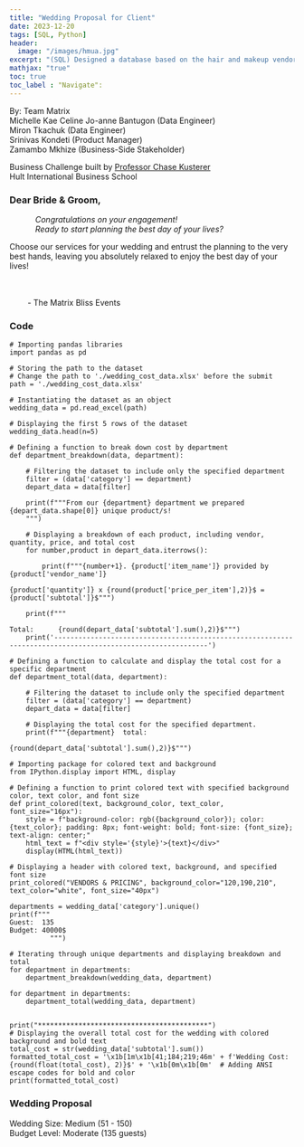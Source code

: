 ```yaml
---
title: "Wedding Proposal for Client"
date: 2023-12-20
tags: [SQL, Python]
header:
  image: "/images/hmua.jpg"
excerpt: "(SQL) Designed a database based on the hair and makeup vendors information in San Francisco Bay Area. This includes entities, functional dependencies, and Entity Relationship Diagram in 3NF."
mathjax: "true"
toc: true
toc_label : "Navigate":
---
```

By: Team Matrix <br>
Michelle Kae Celine Jo-anne Bantugon (Data Engineer) <br>
Miron Tkachuk (Data Engineer) <br>
Srinivas Kondeti (Product Manager) <br>
Zamambo Mkhize (Business-Side Stakeholder) <br>

Business Challenge built by [Professor Chase Kusterer](https://github.com/chase-kusterer)<br>
Hult International Business School<br>

### Dear Bride & Groom,

<em>&emsp;&nbsp;&nbsp;&nbsp;&nbsp;&nbsp;&nbsp;&nbsp;&nbsp;Congratulations on your engagement!<br>
    &emsp;&nbsp;&nbsp;&nbsp;&nbsp;&nbsp;&nbsp;&nbsp;&nbsp;Ready to start planning the best day of your lives?</em><br>
    
Choose our services for your wedding and entrust the planning to the very best hands, leaving you absolutely relaxed to enjoy the best day of your lives!<br>

&emsp;&emsp;&emsp;&nbsp;&emsp;&emsp;&emsp;&emsp;&emsp;&emsp;&emsp;&emsp;&emsp;&emsp;&emsp;&emsp;&emsp;&emsp;&emsp;&emsp;&emsp;&emsp;&emsp;&emsp;&emsp;&emsp;&emsp;&emsp;&emsp;&emsp;&emsp;&emsp;&emsp;&emsp;&emsp;&emsp;&emsp;&emsp;&emsp;&emsp;&emsp; - The Matrix Bliss Events


### Code
```
# Importing pandas libraries
import pandas as pd

# Storing the path to the dataset
# Change the path to './wedding_cost_data.xlsx' before the submit
path = './wedding_cost_data.xlsx'

# Instantiating the dataset as an object
wedding_data = pd.read_excel(path)

# Displaying the first 5 rows of the dataset
wedding_data.head(n=5)
```

```
# Defining a function to break down cost by department
def department_breakdown(data, department):

    # Filtering the dataset to include only the specified department
    filter = (data['category'] == department)
    depart_data = data[filter]
    
    print(f"""From our {department} department we prepared {depart_data.shape[0]} unique product/s!
    """)
    
    # Displaying a breakdown of each product, including vendor, quantity, price, and total cost
    for number,product in depart_data.iterrows():
        
        print(f"""{number+1}. {product['item_name']} provided by {product['vendor_name']}
                                                                                        {product['quantity']} x {round(product['price_per_item'],2)}$ = {product['subtotal']}$""")

    print(f"""
                                                                                        Total:      {round(depart_data['subtotal'].sum(),2)}$""")
    print('------------------------------------------------------------------------------------------------------------')
```

```
# Defining a function to calculate and display the total cost for a specific department
def department_total(data, department):

    # Filtering the dataset to include only the specified department
    filter = (data['category'] == department)
    depart_data = data[filter]
    
    # Displaying the total cost for the specified department.
    print(f"""{department}  total: 
                                  {round(depart_data['subtotal'].sum(),2)}$""")
```

```
# Importing package for colored text and background
from IPython.display import HTML, display

# Defining a function to print colored text with specified background color, text color, and font size
def print_colored(text, background_color, text_color, font_size="16px"):
    style = f"background-color: rgb({background_color}); color: {text_color}; padding: 8px; font-weight: bold; font-size: {font_size}; text-align: center;"
    html_text = f"<div style='{style}'>{text}</div>"
    display(HTML(html_text))

# Displaying a header with colored text, background, and specified font size
print_colored("VENDORS & PRICING", background_color="120,190,210", text_color="white", font_size="40px")

departments = wedding_data['category'].unique()
print(f"""
Guest:  135
Budget: 40000$
          """)

# Iterating through unique departments and displaying breakdown and total
for department in departments:
    department_breakdown(wedding_data, department)

for department in departments:
    department_total(wedding_data, department)


print("******************************************")
# Displaying the overall total cost for the wedding with colored background and bold text
total_cost = str(wedding_data['subtotal'].sum())
formatted_total_cost = '\x1b[1m\x1b[41;184;219;46m' + f'Wedding Cost:                    {round(float(total_cost), 2)}$' + '\x1b[0m\x1b[0m'  # Adding ANSI escape codes for bold and color
print(formatted_total_cost)
```
### Wedding Proposal
Wedding Size: Medium (51 - 150)<br>
Budget Level: Moderate (135 guests)

<img src="{{ site.url }}{{ site.baseurl }}/images/w_proposal_01.png" alt="">
<img src="{{ site.url }}{{ site.baseurl }}/images/w_proposal_02.png" alt="">
<img src="{{ site.url }}{{ site.baseurl }}/images/w_proposal_03.png" alt="">
